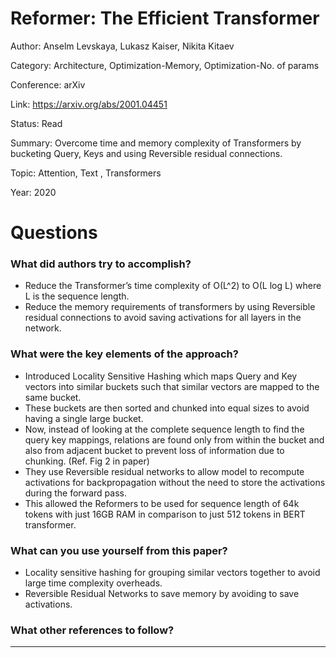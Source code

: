 # Reformer: The Efficient Transformer
Author: Anselm Levskaya, Lukasz Kaiser, Nikita Kitaev

Category: Architecture, Optimization-Memory, Optimization-No. of params

Conference: arXiv

Link: https://arxiv.org/abs/2001.04451

Status: Read

Summary: Overcome time and memory complexity of Transformers by bucketing Query, Keys and using Reversible residual connections.

Topic: Attention, Text , Transformers

Year: 2020

# Questions

### What did authors try to accomplish?

- Reduce the Transformer’s time complexity of O(L^2) to O(L log L) where L is the sequence length.
- Reduce the memory requirements of transformers by using Reversible residual connections to avoid saving activations for all layers in the network.

### What were the key elements of the approach?

- Introduced Locality Sensitive Hashing which maps Query and Key vectors into similar buckets such that similar vectors are mapped to the same bucket.
- These buckets are then sorted and chunked into equal sizes to avoid having a single large bucket.
- Now, instead of looking at the complete sequence length to find the query key mappings, relations are found only from within the bucket and also from adjacent bucket to prevent loss of information due to chunking. (Ref. Fig 2 in paper)
- They use Reversible residual networks to allow model to recompute activations for backpropagation without the need to store the activations during the forward pass.
- This allowed the Reformers to be used for sequence length of 64k tokens with just 16GB RAM in comparison to just 512 tokens in BERT transformer.

### What can you use yourself from this paper?

- Locality sensitive hashing for grouping similar vectors together to avoid large time complexity overheads.
- Reversible Residual Networks to save memory by avoiding to save activations.

### What other references to follow?

---